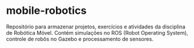 # mobile-robotics
Repositório para armazenar projetos, exercícios e atividades da disciplina de Robótica Móvel. Contém simulações no ROS (Robot Operating System), controle de robôs no Gazebo e processamento de sensores.
